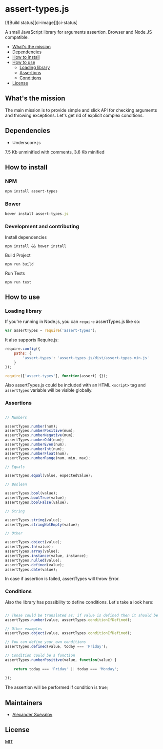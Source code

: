 # assert-types.js

[![Build status][ci-image]][ci-status]

A small JavaScript library for arguments assertion. Browser and Node.JS compatible.

* [What's the mission](#whats-the-mission)
* [Dependencies](#dependencies)
* [How to install](#how-to-install)
* [How to use](#how-to-use)
  * [Loading library](#loading-library) 
  * [Assertions](#assertions)
  * [Conditions](#conditions)
* [License](#license)

## What's the mission

The main mission is to provide simple and slick API for checking arguments and throwing exceptions. Let's get rid of explicit complex conditions.

## Dependencies

- Underscore.js

7.5 Kb unminified with comments, 3.6 Kb minified

## How to install

### NPM

```javascript
npm install assert-types
```

### Bower

```javascript
bower install assert-types.js
```

### Development and contributing

Install dependencies

`npm install && bower install`

Build Project

`npm run build`

Run Tests

`npm run test`

## How to use

### Loading library

If you're running in Node.js, you can `require` assertTypes.js like so:

```javascript
var assertTypes = require('assert-types');
```

It also supports Require.js:

```javascript
require.config({
	paths: {
		'assert-types': 'assert-types.js/dist/assert-types.min.js'
	}
});

require(['assert-types'], function(assert) {});
```

Also assertTypes.js could be included with an HTML `<script>` tag and `assertTypes` variable will be visible globally.

### Assertions

```javascript

// Numbers

assertTypes.number(num);
assertTypes.numberPositive(num);
assertTypes.numberNegative(num);
assertTypes.numberOdd(num);
assertTypes.numberEven(num);
assertTypes.numberInt(num);
assertTypes.numberFloat(num);
assertTypes.numberRange(num, min, max);

// Equals

assertTypes.equal(value, expectedValue);

// Boolean

assertTypes.bool(value);
assertTypes.boolTrue(value);
assertTypes.boolFalse(value);

// String

assertTypes.string(value);
assertTypes.stringNotEmpty(value);

// Other 

assertTypes.object(value);
assertTypes.fn(value);
assertTypes.array(value);
assertTypes.instance(value, instance);
assertTypes.nulled(value); 
assertTypes.defined(value);
assertTypes.date(value);

```

In case if assertion is failed, assertTypes will throw Error.

### Conditions

Also the library has possibility to define conditions. Let's take a look here:

```javascript

// These could be translated as: if value is defined then it should be a number
assertTypes.number(value, assertTypes.conditionIfDefined);

// Other examples
assertTypes.object(value, assertTypes.conditionIfDefined);

// You can define your own conditions
assertTypes.defined(value, today === 'Friday'); 

// Condition could be a function
assertTypes.numberPositive(value, function(value) {
    
    return today === 'Friday' || today === 'Monday';
    
});

```

The assertion will be performed if condition is true;

## Maintainers

- [Alexander Suevalov](https://github.com/suevalov)

## License

[MIT](https://github.com/suevalov/assert-types.js/blob/master/LICENSE)

